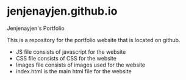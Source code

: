 # jenjenayjen.github.io
Jenjenayjen's Portfolio


This is a repository for the portfolio website that is located on github. 

- JS file consists of javascript for the website
- CSS file consists of CSS for the website
- Images file consists of images used for the website
- index.html is the main html file for the website
